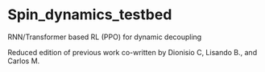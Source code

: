 # Spin_dynamics_testbed

RNN/Transformer based RL (PPO) for dynamic decoupling 


Reduced edition of previous work co-written by Dionisio C, Lisando B., and Carlos M.

